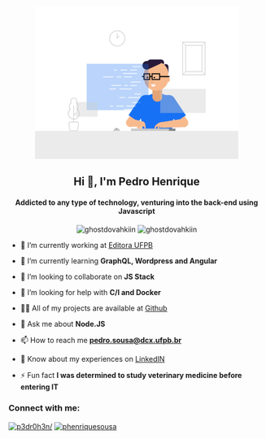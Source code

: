 <p align="center">
   <img width="400px" src="https://github.com/GhostDovahkiin/GhostDovahkiin/blob/master/developer-dribbble.gif" alt="Imagem developer" />
</p>
<h2 align="center">Hi 👋, I'm Pedro Henrique</h2>
<h4 align="center">Addicted to any type of technology, venturing into the back-end using Javascript</h4>

<div style="text-align:center;">
   <img src="https://github-readme-stats.vercel.app/api/top-langs/?username=ghostdovahkiin&hide=html,css&langs_count=5" alt="ghostdovahkiin" />
   <img src="https://github-readme-stats.vercel.app/api?username=ghostdovahkiin&show_icons=true" alt="ghostdovahkiin" />
</div>

- 🔭 I’m currently working at [Editora UFPB](https://github.com/edufpb)

- 🌱 I’m currently learning **GraphQL, Wordpress and Angular**

- 👯 I’m looking to collaborate on **JS Stack**

- 🤝 I’m looking for help with **C/I and Docker**

- 👨‍💻 All of my projects are available at [Github](https://github.com/GhostDovahkiin)

- 💬 Ask me about **Node.JS**

- 📫 How to reach me **pedro.sousa@dcx.ufpb.br**

- 📄 Know about my experiences on [LinkedIN](https://www.linkedin.com/in/p3dr0h3n/)

- ⚡ Fun fact **I was determined to study veterinary medicine before entering IT**

<p align="left">
<h3 align="left">Connect with me:</h3>
<a href="https://linkedin.com/in/p3dr0h3n/" target="blank"><img align="center" src="https://cdn.jsdelivr.net/npm/simple-icons@3.0.1/icons/linkedin.svg" alt="p3dr0h3n/" height="30" width="40" /></a>
<a href="https://instagram.com/phenriquesousa" target="blank"><img align="center" src="https://cdn.jsdelivr.net/npm/simple-icons@3.0.1/icons/instagram.svg" alt="phenriquesousa" height="30" width="40" /></a>
</p>
